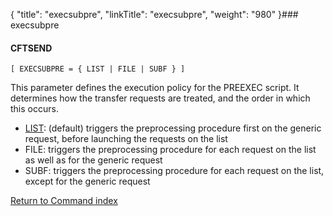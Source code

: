 {
    "title": "execsubpre",
    "linkTitle": "execsubpre",
    "weight": "980"
}### execsubpre

#### CFTSEND

`[ EXECSUBPRE = { LIST | FILE | SUBF } ]`

This parameter defines the execution policy for the PREEXEC script. It determines how the transfer requests are treated, and the order in which this occurs.

- <u>LIST</u>: (default) triggers the preprocessing procedure first on the generic request, before launching the requests on the list
- FILE: triggers the preprocessing procedure for each request on the list as well as for the generic request
- SUBF: triggers the preprocessing procedure for each request on the list, except for the generic request

[Return to Command index](../../)
